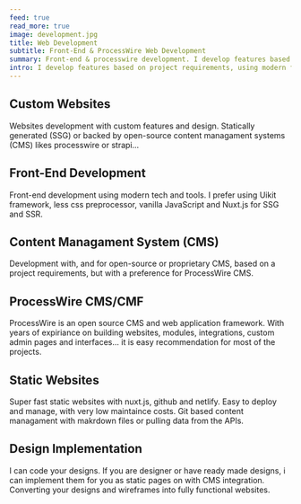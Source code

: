 ```yaml
---
feed: true
read_more: true
image: development.jpg
title: Web Development
subtitle: Front-End & ProcessWire Web Development
summary: Front-end & processwire development. I develop features based on a project requirements.
intro: I develop features based on project requirements, using modern front-end in combination with open-source platforms, processwire, github, netlify...
---
```


## Custom Websites
Websites development with custom features and design. Statically generated (SSG) or backed by open-source content managament systems (CMS) likes processwire or strapi...

## Front-End Development
Front-end development using modern tech and tools. I prefer using Uikit framework, less css preprocessor, vanilla JavaScript and Nuxt.js for SSG and SSR.

## Content Managament System (CMS)
Development with, and for open-source or proprietary CMS, based on a project requirements, but with a preference for ProcessWire CMS.

## ProcessWire CMS/CMF
ProcessWire is an open source CMS and web application framework. With years of expiriance on building websites, modules, integrations, custom admin pages and interfaces... it is easy recommendation for most of the projects.

## Static Websites
Super fast static websites with nuxt.js, github and netlify. Easy to deploy and manage, with very low maintaince costs. Git based content managament with makrdown files or pulling data from the APIs.

## Design Implementation
I can code your designs. If you are designer or have ready made designs, i can implement them for you as static pages on with CMS integration. Converting your designs and wireframes into fully functional websites.